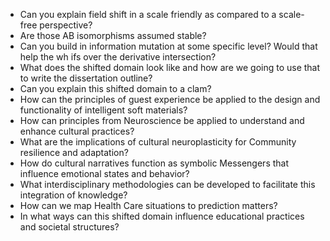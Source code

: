 - Can you explain field shift in a scale friendly as compared to a scale-free perspective?
- Are those AB isomorphisms assumed stable?
- Can you build in information mutation at some specific level? Would that help the wh ifs over the derivative intersection?
- What does the shifted domain look like and how are we going to use that to write the dissertation outline?
- Can you explain this shifted domain to a clam?
- How can the principles of guest experience be applied to the design and functionality of intelligent soft materials?
- How can principles from Neuroscience be applied to understand and enhance cultural practices?
- What are the implications of cultural neuroplasticity for Community resilience and adaptation?
- How do cultural narratives function as symbolic Messengers that influence emotional states and behavior?
- What interdisciplinary methodologies can be developed to facilitate this integration of knowledge?
- How can we map Health Care situations to prediction matters?
- In what ways can this shifted domain influence educational practices and societal structures?
